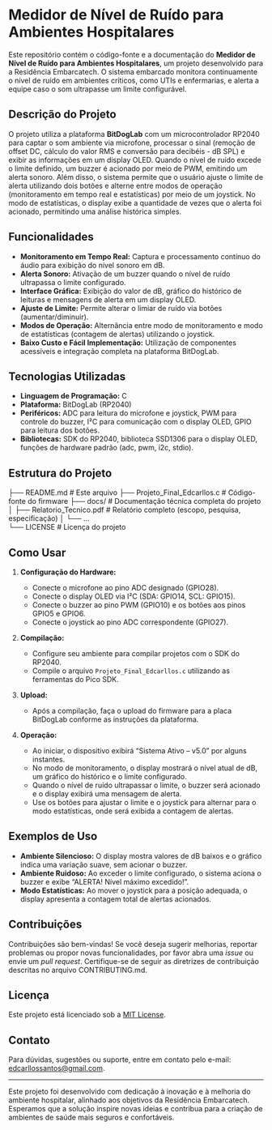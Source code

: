 # Medidor de Nível de Ruído para Ambientes Hospitalares

Este repositório contém o código-fonte e a documentação do **Medidor de Nível de Ruído para Ambientes Hospitalares**, um projeto desenvolvido para a Residência Embarcatech. O sistema embarcado monitora continuamente o nível de ruído em ambientes críticos, como UTIs e enfermarias, e alerta a equipe caso o som ultrapasse um limite configurável.

## Descrição do Projeto

O projeto utiliza a plataforma **BitDogLab** com um microcontrolador RP2040 para captar o som ambiente via microfone, processar o sinal (remoção de offset DC, cálculo do valor RMS e conversão para decibéis - dB SPL) e exibir as informações em um display OLED. Quando o nível de ruído excede o limite definido, um buzzer é acionado por meio de PWM, emitindo um alerta sonoro. Além disso, o sistema permite que o usuário ajuste o limite de alerta utilizando dois botões e alterne entre modos de operação (monitoramento em tempo real e estatísticas) por meio de um joystick. No modo de estatísticas, o display exibe a quantidade de vezes que o alerta foi acionado, permitindo uma análise histórica simples.

## Funcionalidades

- **Monitoramento em Tempo Real:** Captura e processamento contínuo do áudio para exibição do nível sonoro em dB.
- **Alerta Sonoro:** Ativação de um buzzer quando o nível de ruído ultrapassa o limite configurado.
- **Interface Gráfica:** Exibição do valor de dB, gráfico do histórico de leituras e mensagens de alerta em um display OLED.
- **Ajuste de Limite:** Permite alterar o limiar de ruído via botões (aumentar/diminuir).
- **Modos de Operação:** Alternância entre modo de monitoramento e modo de estatísticas (contagem de alertas) utilizando o joystick.
- **Baixo Custo e Fácil Implementação:** Utilização de componentes acessíveis e integração completa na plataforma BitDogLab.

## Tecnologias Utilizadas

- **Linguagem de Programação:** C
- **Plataforma:** BitDogLab (RP2040)
- **Periféricos:** ADC para leitura do microfone e joystick, PWM para controle do buzzer, I²C para comunicação com o display OLED, GPIO para leitura dos botões.
- **Bibliotecas:** SDK do RP2040, biblioteca SSD1306 para o display OLED, funções de hardware padrão (adc, pwm, i2c, stdio).

## Estrutura do Projeto
├── README.md            # Este arquivo
├── Projeto_Final_Edcarllos.c    # Código-fonte do firmware
├── docs/                # Documentação técnica completa do projeto
│   ├── Relatorio_Tecnico.pdf  # Relatório completo (escopo, pesquisa, especificação)
│   └── ...              
└── LICENSE              # Licença do projeto


## Como Usar

1. **Configuração do Hardware:**  
   - Conecte o microfone ao pino ADC designado (GPIO28).  
   - Conecte o display OLED via I²C (SDA: GPIO14, SCL: GPIO15).  
   - Conecte o buzzer ao pino PWM (GPIO10) e os botões aos pinos GPIO5 e GPIO6.  
   - Conecte o joystick ao pino ADC correspondente (GPIO27).  

2. **Compilação:**  
   - Configure seu ambiente para compilar projetos com o SDK do RP2040.  
   - Compile o arquivo `Projeto_Final_Edcarllos.c` utilizando as ferramentas do Pico SDK.  

3. **Upload:**  
   - Após a compilação, faça o upload do firmware para a placa BitDogLab conforme as instruções da plataforma.  

4. **Operação:**  
   - Ao iniciar, o dispositivo exibirá “Sistema Ativo – v5.0” por alguns instantes.  
   - No modo de monitoramento, o display mostrará o nível atual de dB, um gráfico do histórico e o limite configurado.  
   - Quando o nível de ruído ultrapassar o limite, o buzzer será acionado e o display exibirá uma mensagem de alerta.  
   - Use os botões para ajustar o limite e o joystick para alternar para o modo estatísticas, onde será exibida a contagem de alertas.

## Exemplos de Uso

- **Ambiente Silencioso:** O display mostra valores de dB baixos e o gráfico indica uma variação suave, sem acionar o buzzer.
- **Ambiente Ruidoso:** Ao exceder o limite configurado, o sistema aciona o buzzer e exibe “ALERTA! Nível máximo excedido!”.
- **Modo Estatísticas:** Ao mover o joystick para a posição adequada, o display apresenta a contagem total de alertas acionados.

## Contribuições

Contribuições são bem-vindas! Se você deseja sugerir melhorias, reportar problemas ou propor novas funcionalidades, por favor abra uma _issue_ ou envie um _pull request_. Certifique-se de seguir as diretrizes de contribuição descritas no arquivo CONTRIBUTING.md.

## Licença

Este projeto está licenciado sob a [MIT License](LICENSE).

## Contato

Para dúvidas, sugestões ou suporte, entre em contato pelo e-mail: [edcarllossantos@gmail.com](mailto:edcarllossantos@gmail.com).

---

Este projeto foi desenvolvido com dedicação à inovação e à melhoria do ambiente hospitalar, alinhado aos objetivos da Residência Embarcatech. Esperamos que a solução inspire novas ideias e contribua para a criação de ambientes de saúde mais seguros e confortáveis.

